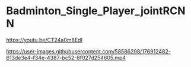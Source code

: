 # Badminton_Single_Player_jointRCNN
<https://youtu.be/CT24a0m8EdI> 


https://user-images.githubusercontent.com/58586298/176912482-613de3e4-f34e-4387-bc52-8f027d254605.mp4

